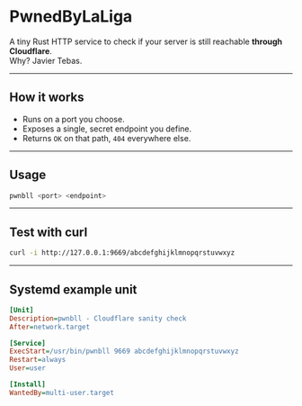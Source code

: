 # PwnedByLaLiga
 
A tiny Rust HTTP service to check if your server is still reachable **through Cloudflare**.  
Why? Javier Tebas.

---

## How it works
- Runs on a port you choose.
- Exposes a single, secret endpoint you define.
- Returns `OK` on that path, `404` everywhere else.

---

## Usage
```bash
pwnbll <port> <endpoint>
```

---

## Test with curl
```bash
curl -i http://127.0.0.1:9669/abcdefghijklmnopqrstuvwxyz
```

---

## Systemd example unit
```ini
[Unit]
Description=pwnbll - Cloudflare sanity check
After=network.target

[Service]
ExecStart=/usr/bin/pwnbll 9669 abcdefghijklmnopqrstuvwxyz
Restart=always
User=user

[Install]
WantedBy=multi-user.target
```